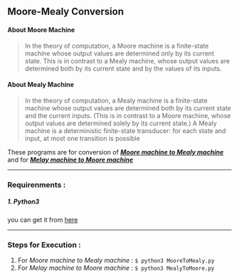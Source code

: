 ## Moore-Mealy Conversion

#### About Moore Machine
>In the theory of computation, a Moore machine is a finite-state machine whose output values are determined only by its current state. This is in contrast to a Mealy machine, whose output values are determined both by its current state and by the values of its inputs.


#### About Mealy Machine
>In the theory of computation, a Mealy machine is a finite-state machine whose output values are determined both by its current state and the current inputs. (This is in contrast to a Moore machine, whose output values are determined solely by its current state.) A Mealy machine is a deterministic finite-state transducer: for each state and input, at most one transition is possible

These programs are for conversion of _**[Moore machine to Mealy machine](https://github.com/bharatmazire/Python/blob/master/Additional%20Codes/MealyAndMoore/MooreToMealy.py)**_ and for _**[Melay machine to Moore machine](https://github.com/bharatmazire/Python/blob/master/Additional%20Codes/MealyAndMoore/MealyToMoore.py)**_

___

### Requirenments : 
##### 1. Python3
you can get it from [here](https://www.python.org/downloads/)

___

### Steps for Execution : 
1. For *Moore machine to Mealy machine* : `$ python3 MooreToMealy.py`
2. For *Melay machine to Moore machine* : `$ python3 MealyToMoore.py`
